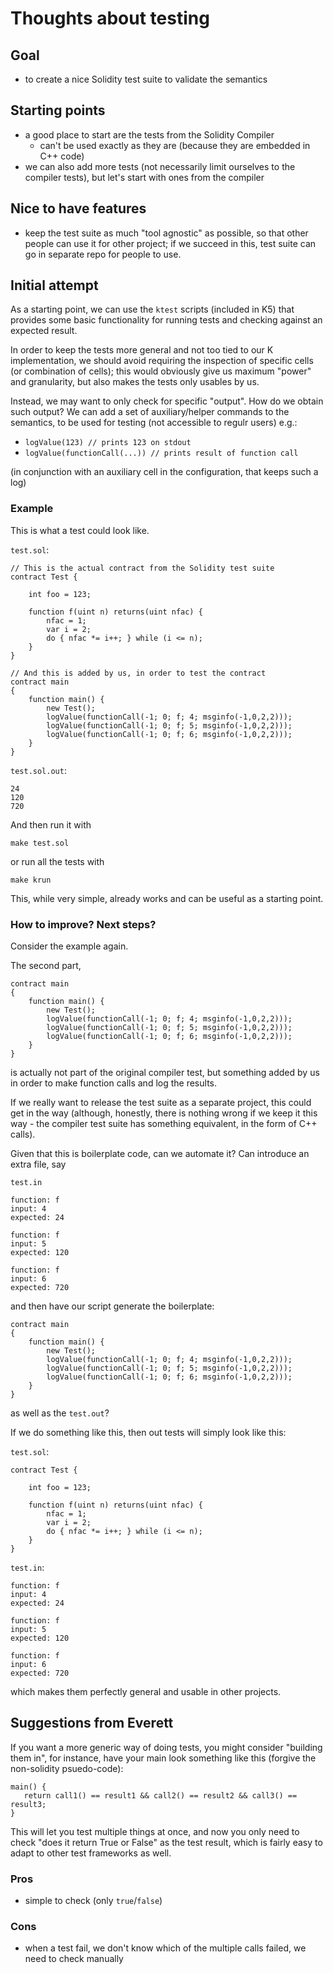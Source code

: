 # Thoughts about testing

## Goal

* to create a nice Solidity test suite to validate the semantics

## Starting points

* a good place to start are the tests from the Solidity Compiler
   * can't be used exactly as they are (because they are embedded in C++ code)
* we can also add more tests (not necessarily limit ourselves to the compiler tests), but let's start with ones from the compiler

## Nice to have features

* keep the test suite as much "tool agnostic" as possible, so that other people can use it for other project; if we succeed in this, test suite can go in separate repo for people to use. 


## Initial attempt

As a starting point, we can use the `ktest` scripts (included in K5) that provides some basic functionality for running tests and checking against an expected result.

In order to keep the tests more general and not too tied to our K implementation, we should avoid requiring the inspection of specific cells (or combination of cells); this would obviously give us maximum "power" and granularity, but also makes the tests only usables by us. 

Instead, we may want to only check for specific "output". How do we obtain such output? We can add a set of auxiliary/helper commands to the semantics, to be used for testing (not accessible to regulr users) e.g.:
    
* `logValue(123) // prints 123 on stdout`
* `logValue(functionCall(...)) // prints result of function call`

(in conjunction with an auxiliary cell in the configuration, that keeps such a log)

### Example

This is what a test could look like.

`test.sol`:

```
// This is the actual contract from the Solidity test suite
contract Test {

    int foo = 123;

    function f(uint n) returns(uint nfac) {
        nfac = 1;
        var i = 2;
        do { nfac *= i++; } while (i <= n);
    }
}

// And this is added by us, in order to test the contract
contract main 
{
    function main() { 
        new Test();   
        logValue(functionCall(-1; 0; f; 4; msginfo(-1,0,2,2)));
        logValue(functionCall(-1; 0; f; 5; msginfo(-1,0,2,2)));
        logValue(functionCall(-1; 0; f; 6; msginfo(-1,0,2,2)));
    }
}
```

`test.sol.out`:

```
24
120
720
```

And then run it with 
```
make test.sol
```

or run all the tests with 

```
make krun
```

This, while very simple, already works and can be useful as a starting point.

### How to improve? Next steps?

Consider the example again. 

The second part, 

```
contract main 
{
    function main() { 
        new Test();   
        logValue(functionCall(-1; 0; f; 4; msginfo(-1,0,2,2)));
        logValue(functionCall(-1; 0; f; 5; msginfo(-1,0,2,2)));
        logValue(functionCall(-1; 0; f; 6; msginfo(-1,0,2,2)));
    }
}
```

is actually not part of the original compiler test, but something added by us in order to make function calls and log the results. 

If we really want to release the test suite as a separate project, this could get in the way (although, honestly, there is nothing wrong if we keep it this way - the compiler test suite has something equivalent, in the form of C++ calls). 

Given that this is boilerplate code, can we automate it? 
Can introduce an extra file, say

`test.in`

```
function: f
input: 4
expected: 24

function: f
input: 5
expected: 120

function: f
input: 6
expected: 720

```

and then have our script generate the boilerplate:

```
contract main 
{
    function main() { 
        new Test();   
        logValue(functionCall(-1; 0; f; 4; msginfo(-1,0,2,2)));
        logValue(functionCall(-1; 0; f; 5; msginfo(-1,0,2,2)));
        logValue(functionCall(-1; 0; f; 6; msginfo(-1,0,2,2)));
    }
}
``` 

as well as the `test.out`?

If we do something like this, then out tests will simply look like this:

`test.sol`:

```
contract Test {

    int foo = 123;

    function f(uint n) returns(uint nfac) {
        nfac = 1;
        var i = 2;
        do { nfac *= i++; } while (i <= n);
    }
}
```

`test.in`:

```
function: f
input: 4
expected: 24

function: f
input: 5
expected: 120

function: f
input: 6
expected: 720
```

which makes them perfectly general and usable in other projects.

## Suggestions from Everett

If you want a more generic way of doing tests, you might consider "building them in", for instance, have your main look something like this (forgive the non-solidity psuedo-code):

```
main() {
   return call1() == result1 && call2() == result2 && call3() == result3;
}
```

This will let you test multiple things at once, and now you only need to check "does it return True or False" as the test result, which is fairly easy to adapt to other test frameworks as well.

### Pros

* simple to check (only `true`/`false`)

### Cons

* when a test fail, we don't know which of the multiple calls failed, we need to check manually
